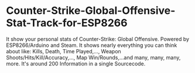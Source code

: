 # Counter-Strike-Global-Offensive-Stat-Track-for-ESP8266
It show your personal stats of Counter-Strike: Global Offensive. Powered by ESP8266/Arduino and Steam. It shows nearly everything you can think about like: Kills, Death, Time Played,..., Weapon Shoots/Hits/Kill/Accuracy,..., Map Win/Rounds,...and many, many, many, more. It's around 200 Information in a single Sourcecode.
